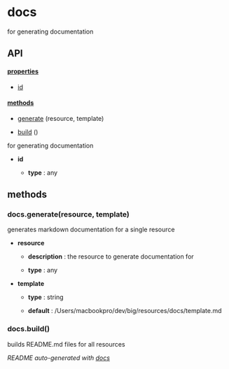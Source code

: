 # docs

for generating documentation


## API

#### [properties](#docs-properties)

  - [id](#docs-properties-id)


#### [methods](#docs-methods)

  - [generate](#docs-methods-generate) (resource, template)

  - [build](#docs-methods-build) ()


for generating documentation

- **id** 

  - **type** : any


<a name="docs-methods"></a> 

## methods 

<a name="docs-methods-generate"></a> 

### docs.generate(resource, template)

generates markdown documentation for a single resource

- **resource** 

  - **description** : the resource to generate documentation for

  - **type** : any

- **template** 

  - **type** : string

  - **default** : /Users/macbookpro/dev/big/resources/docs/template.md

<a name="docs-methods-build"></a> 

### docs.build()

builds README.md files for all resources



*README auto-generated with [docs](https://github.com/bigcompany/resources/tree/master/docs)*